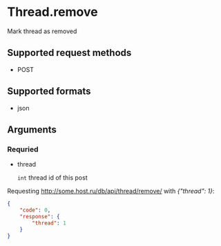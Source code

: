 # Thread.remove
Mark thread as removed

## Supported request methods 
* POST

## Supported formats
* json

## Arguments


### Requried
* thread

   ```int``` thread id of this post


Requesting http://some.host.ru/db/api/thread/remove/ with *{"thread": 1}*:
```json
{
    "code": 0,
    "response": {
        "thread": 1
    }
}
```
